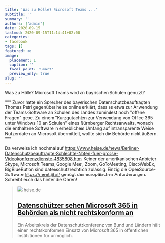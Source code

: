 ```yaml
---
title: 'Was zu Hölle? Microsoft Teams ...'
subtitle: ''
summary: ''
authors: ["admin"]
date: 2020-09-15
lastmod: 2020-09-15T11:14:41+02:00
categories:
- facebook
tags: []
featured: no
image:
  placement: 1
  caption: ''
  focal_point: 'Smart'
  preview_only: true
slug: ''
---
```

Was zu Hölle? Microsoft Teams wird an bayrischen Schulen genutzt?

"""
Zuvor hatte ein Sprecher des bayerischen Datenschutzbeauftragten Thomas Petri gegenüber heise online erklärt, dass es etwa zur Anwendung der Teams-Software an Schulen des Landes zumindest noch "offene Fragen" gebe. Zu einem "Kurzgutachten zur Verwendung von Office 365 unter Windows 10 an Schulen" eines Nürnberger Rechtsanwalts, wonach die enthaltene Software in erheblichem Umfang auf intransparente Weise Nutzerdaten an Microsoft übermittelt, wollte sich die Behörde nicht äußern.
"""

Da verweise ich nochmal auf https://www.heise.de/news/Berliner-Datenschutzbeauftragte-Schlechte-Noten-fuer-grosse-Videokonferenzdienste-4835808.html
Keiner der amerikanischen Anbieter Skype, Microsoft Teams, Google Meet, Zoom, GoToMeeting, CiscoWebEx, BigBlueButton sind datenschutzrechtlich zulässig. Einzig die OpenSource-Software https://meet.jit.si/  genügt den europäischen Anforderungen. Schreibt euch das hinter die Ohren!
> [![](https://heise.cloudimg.io/bound/1200x1200/q85.png-lossy-85.webp-lossy-85.foil1/_www-heise-de_/imgs/18/2/9/6/6/4/9/8/shutterstock_377764417-5319d322e328ecdf.jpeg)](https://www.heise.de/news/Datenschuetzer-sehen-Microsoft-365-in-Behoerden-als-nicht-rechtskonform-an-4893604.html)
> heise.de
> ## [Datenschützer sehen Microsoft 365 in Behörden als nicht rechtskonform an](https://www.heise.de/news/Datenschuetzer-sehen-Microsoft-365-in-Behoerden-als-nicht-rechtskonform-an-4893604.html)
>
>Ein Arbeitskreis der Datenschutzkonferenz von Bund und Ländern hält einen rechtskonformen Einsatz von Microsoft 365 in öffentlichen Institutionen für unmöglich.


